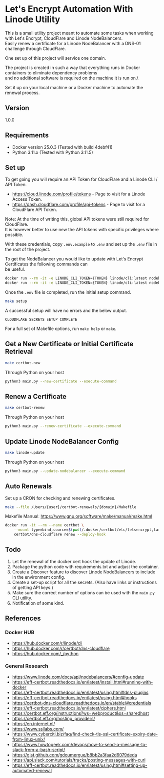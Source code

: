 # Let's Encrypt Automation With Linode Utility

This is a small utility project meant to automate some tasks when working with Let's Encrypt, CloudFlare and Linode NodeBalancers.\
Easily renew a certificate for a Linode NodeBalancer with a DNS-01 challenge through CloudFlare.

One set up of this project will service one domain.

The project is created in such a way that everything runs in Docker containers to eliminate dependency problems\
and no additional software is required on the machine it is run on.\

Set it up on your local machine or a Docker machine to automate the renewal process.

## Version

1.0.0

## Requirements

- Docker version 25.0.3 (Tested with build 4debf41)
- Python 3.11.x (Tested with Python 3.11.5)

## Set up

To get going you will require an API Token for CloudFlare and a Linode CLI / API Token.

- https://cloud.linode.com/profile/tokens - Page to visit for a Linode Access Token.
- https://dash.cloudflare.com/profile/api-tokens - Page to visit for a CloudFlare API Token.

Note: At the time of writing this, global API tokens were still required for CloudFlare. \
It is however better to use new the API tokens with specific privileges where possible.

With these credentials, copy `.env.example` to `.env` and set up the `.env` file in the root of the project.

To get the NodeBalancer you would like to update with Let's Encrypt Certificates the following commands can \
be useful.

```bash
docker run --rm -it -e LINODE_CLI_TOKEN={TOKEN} linode/cli:latest nodebalancers list
docker run --rm -it -e LINODE_CLI_TOKEN={TOKEN} linode/cli:latest nodebalancers configs-list {NODEBALANCER_ID}
```

Once the `.env` file is completed, run the initial setup command.

```bash
make setup
```

A successful setup will have no errors and the below output.

```text
CLOUDFLARE SECRETS SETUP COMPLETE
```


For a full set of Makefile options, run `make help` or `make`.

## Get a New Certificate or Initial Certificate Retrieval

```bash
make certbot-new
```

Through Python on your host

```bash
python3 main.py --new-certificate --execute-command
```

## Renew a Certificate

```bash
make certbot-renew
```

Through Python on your host

```bash
python3 main.py --renew-certificate --execute-command
```

## Update Linode NodeBalancer Config

```bash
make linode-update
```

Through Python on your host

```bash
python3 main.py --update-nodebalancer --execute-command
```

## Auto Renewals

Set up a CRON for checking and renewing certificates.

```bash
make --file /Users/{user}/certbot-renewals/{domain}/Makefile
```
Makefile Manual: https://www.gnu.org/software/make/manual/make.html

```bash
docker run -it --rm --name certbot \
    --mount type=bind,source=$(pwd)/.docker/certbot/etc/letsencrypt,target=/etc/letsencrypt \
    certbot/dns-cloudflare renew --deploy-hook
```

## Todo
1. Let the renewal of the docker cert hook the update of Linode.
2. Package the python code with requirements.txt and adjust the container.
3. Create a Discover feature to discover Linode NodeBalancers to include in the environment config.
4. Create a set-up script for all the secrets. (Also have links or instructions of getting API keys.)
5. Make sure the correct number of options can be used with the `main.py` CLI utility.
6. Notification of some kind.

## References
### Docker HUB
- https://hub.docker.com/r/linode/cli
- https://hub.docker.com/r/certbot/dns-cloudflare
- https://hub.docker.com/_/python

### General Research
- https://www.linode.com/docs/api/nodebalancers/#config-update
- https://eff-certbot.readthedocs.io/en/latest/install.html#running-with-docker
- https://eff-certbot.readthedocs.io/en/latest/using.html#dns-plugins
- https://eff-certbot.readthedocs.io/en/latest/using.html#hooks
- https://certbot-dns-cloudflare.readthedocs.io/en/stable/#credentials
- https://eff-certbot.readthedocs.io/en/latest/ciphers.html
- https://certbot.eff.org/instructions?ws=webproduct&os=sharedhost
- https://certbot.eff.org/hosting_providers/
- https://en.internet.nl/
- https://www.ssllabs.com/
- https://www.cyberciti.biz/faq/find-check-tls-ssl-certificate-expiry-date-from-linux-unix/
- https://www.howtogeek.com/devops/how-to-send-a-message-to-slack-from-a-bash-script/
- https://gist.github.com/gdoumergue/b8bb2a3faa2d6079deda
- https://api.slack.com/tutorials/tracks/posting-messages-with-curl
- https://eff-certbot.readthedocs.io/en/latest/using.html#setting-up-automated-renewal